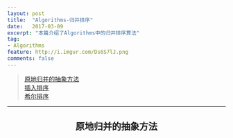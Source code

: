 ```yaml
---
layout: post
title:  "Algorithms-归并排序"
date:   2017-03-09
excerpt: "本篇介绍了Algorithms中的归并排序算法"
tag:
- Algorithms 
feature: http://i.imgur.com/Ds6S7lJ.png
comments: false
---  
```


><a href="#1">原地归并的抽象方法</a>  
><a href="#2">插入排序</a>   
><a href="#3">希尔排序</a>    

***


## <center>原地归并的抽象方法</center>   


